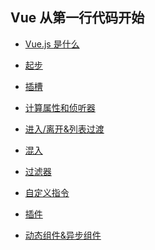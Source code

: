 ## Vue 从第一行代码开始

- [Vue.js 是什么]()

- [起步]()

- [插槽](./solt.md)

- [计算属性和侦听器](./compute-watch.md)

- [进入/离开&列表过渡](./transition.md)

- [混入](./mixin.md)

- [过滤器](./filter.md)

- [自定义指令]()

- [插件](./plugin.md)

- [动态组件&异步组件]()
